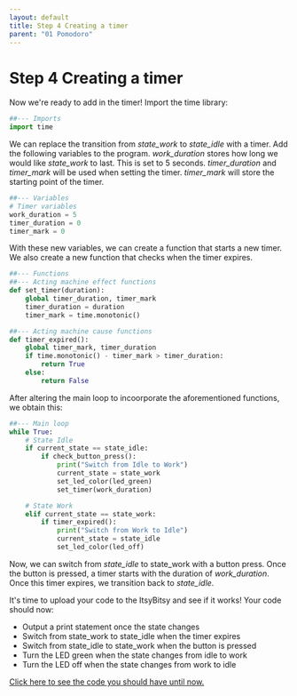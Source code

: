 ```yaml
---
layout: default
title: Step 4 Creating a timer
parent: "01 Pomodoro"
---
```


# Step 4 Creating a timer
Now we're ready to add in the timer! Import the time library:

```python
##--- Imports
import time

```

We can replace the transition from *state_work* to *state_idle* with a timer. Add the following variables to the program. *work_duration* stores how long we would like *state_work* to last. This is set to 5 seconds. *timer_duration* and *timer_mark* will be used when setting the timer. *timer_mark* will store the starting point of the timer.

```python
##--- Variables
# Timer variables
work_duration = 5
timer_duration = 0
timer_mark = 0

```

With these new variables, we can create a function that starts a new timer. We also create a new function that checks when the timer expires.

```python
##--- Functions
##--- Acting machine effect functions
def set_timer(duration):
    global timer_duration, timer_mark
    timer_duration = duration
    timer_mark = time.monotonic()

##--- Acting machine cause functions
def timer_expired():
    global timer_mark, timer_duration
    if time.monotonic() - timer_mark > timer_duration:
        return True
    else:
        return False

```

After altering the main loop to incoorporate the aforementioned functions, we obtain this:

```python
##--- Main loop
while True:
    # State Idle
    if current_state == state_idle:
        if check_button_press():
            print("Switch from Idle to Work") 
            current_state = state_work
            set_led_color(led_green)
            set_timer(work_duration)

    # State Work
    elif current_state == state_work:
        if timer_expired():
            print("Switch from Work to Idle") 
            current_state = state_idle
            set_led_color(led_off)

```

Now, we can switch from *state_idle* to state_work with a button press. Once the button is pressed, a timer starts with the duration of *work_duration*. Once this timer expires, we transition back to *state_idle*.

It's time to upload your code to the ItsyBitsy and see if it works! Your code should now:

 - Output a print statement once the state changes
 - Switch from state_work to state_idle when the timer expires
 - Switch from state_idle to state_work when the button is pressed
 - Turn the LED green when the state changes from idle to work
 - Turn the LED off when the state changes from work to idle
 
[Click here to see the code you should have until now.](https://id-studiolab.github.io/Digital-Interfaces/tutorials/01-pomodoro/step4-code.html)